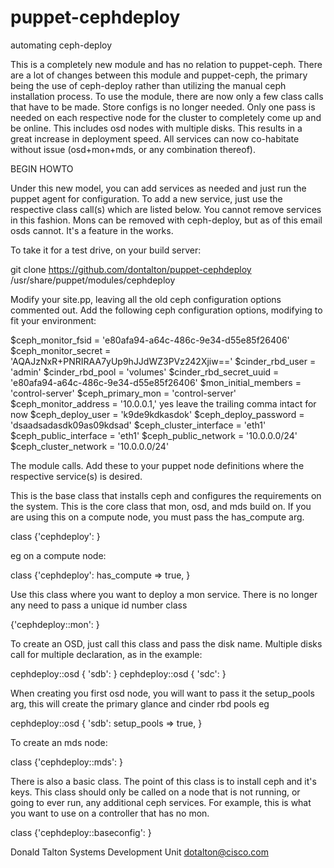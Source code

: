 puppet-cephdeploy
=================

automating ceph-deploy

This is a completely new module and has no relation to puppet-ceph.
There are a lot of changes between this module and puppet-ceph, the primary being the use of ceph-deploy rather than utilizing the manual ceph installation process.
To use the module, there are now only a few class calls that have to be made. Store configs is no longer needed.
Only one pass is needed on each respective node for the cluster to completely come up and be online. This includes osd nodes with multiple disks. This results in a great increase in deployment speed.
All services can now co-habitate without issue (osd+mon+mds, or any combination thereof).



BEGIN HOWTO

Under this new model, you can add services as needed and just run the puppet agent for configuration. 
To add a new service, just use the respective class call(s) which are listed below.
You cannot remove services in this fashion. Mons can be removed with ceph-deploy, but as of this email osds cannot. It's a feature in the works. 

To take it for a test drive, on your build server:

git clone https://github.com/dontalton/puppet-cephdeploy /usr/share/puppet/modules/cephdeploy

Modify your site.pp, leaving all the old ceph configuration options commented out.
Add the following ceph configuration options, modifying to fit your environment:

$ceph_monitor_fsid      = 'e80afa94-a64c-486c-9e34-d55e85f26406'
$ceph_monitor_secret    = 'AQAJzNxR+PNRIRAA7yUp9hJJdWZ3PVz242Xjiw=='
$cinder_rbd_user        = 'admin'
$cinder_rbd_pool        = 'volumes'
$cinder_rbd_secret_uuid = 'e80afa94-a64c-486c-9e34-d55e85f26406'
$mon_initial_members    = 'control-server'
$ceph_primary_mon       = 'control-server'
$ceph_monitor_address   = '10.0.0.1,' yes leave the trailing comma intact for now
$ceph_deploy_user       = 'k9de9kdkasdok'
$ceph_deploy_password   = 'dsaadsadasdk09as09kdsad'
$ceph_cluster_interface = 'eth1'
$ceph_public_interface  = 'eth1'
$ceph_public_network    = '10.0.0.0/24'
$ceph_cluster_network   = '10.0.0.0/24'


The module calls. Add these to your puppet node definitions where the respective service(s) is desired.

This is the base class that installs ceph and configures the requirements on the system. This is the core class that mon, osd, and mds build on. If you are using this on a compute node, you must pass the has_compute arg.

class {'cephdeploy': }

eg on a compute node: 

  class {'cephdeploy':
    has_compute => true,
  }

Use this class where you want to deploy a mon service. There is no longer any need to pass a unique id number class 

{'cephdeploy::mon': }


To create an OSD, just call this class and pass the disk name. Multiple disks call for multiple declaration, as in the example:

cephdeploy::osd { 'sdb': }
cephdeploy::osd { 'sdc': }

When creating you first osd node, you will want to pass it the setup_pools arg, this will create the primary glance and cinder rbd pools eg 

  cephdeploy::osd { 'sdb':
    setup_pools => true,
  }

To create an mds node:

class {'cephdeploy::mds': }

There is also a basic class. The point of this class is to install ceph and it's keys. This class should only be called on a node that is not running, or going to ever run, any additional ceph services.
For example, this is what you want to use on a controller that has no mon.

class {'cephdeploy::baseconfig': }


Donald Talton
Systems Development Unit
dotalton@cisco.com


